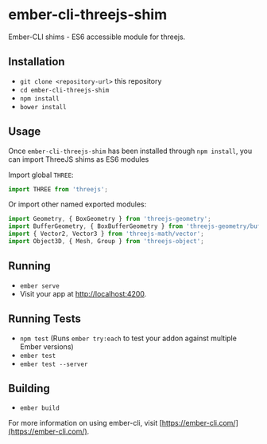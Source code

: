 # ember-cli-threejs-shim

Ember-CLI shims - ES6 accessible module for threejs.

## Installation

* `git clone <repository-url>` this repository
* `cd ember-cli-threejs-shim`
* `npm install`
* `bower install`

## Usage
Once `ember-cli-threejs-shim` has been installed through `npm install`, you can import ThreeJS shims as ES6 modules

Import global `THREE`:

```javascript
import THREE from 'threejs';
```

Or import other named exported modules:

```javascript
import Geometry, { BoxGeometry } from 'threejs-geometry';
import BufferGeometry, { BoxBufferGeometry } from 'threejs-geometry/buffer';
import { Vector2, Vector3 } from 'threejs-math/vector';
import Object3D, { Mesh, Group } from 'threejs-object';
```

## Running

* `ember serve`
* Visit your app at [http://localhost:4200](http://localhost:4200).

## Running Tests

* `npm test` (Runs `ember try:each` to test your addon against multiple Ember versions)
* `ember test`
* `ember test --server`

## Building

* `ember build`

For more information on using ember-cli, visit [https://ember-cli.com/](https://ember-cli.com/).
